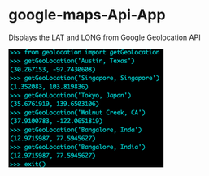 # google-maps-Api-App
Displays the LAT and LONG from Google Geolocation API





<img src="./lat-long.png"
     alt="lat-long app screenshot"
     style="float: left; margin-right: 10px;" />

